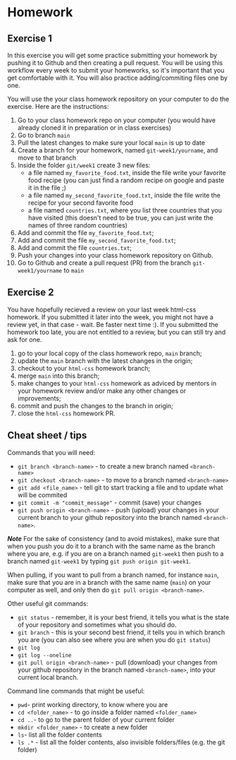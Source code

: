 # Homework

## Exercise 1

In this exercise you will get some practice submitting your homework by pushing it to Github and then creating a pull request.
You will be using this workflow every week to submit your homeworks, so it's important that you get comfortable with it.
You will also practice adding/commiting files one by one.

You will use the your class homework repository on your computer to do the exercise. Here are the instructions:

1. Go to your class homework repo on your computer (you would have already cloned it in preparation or in class exercises)
2. Go to branch `main`
3. Pull the latest changes to make sure your local `main` is up to date
4. Create a branch for your homework, named `git-week1/yourname`, and move to that branch
5. Inside the folder `git/week1` create 3 new files:
   - a file named `my_favorite_food.txt`, inside the file write your favorite food recipe (you can just find a random recipe on google and paste it in the file ;)
   - a file named `my_second_favorite_food.txt`, inside the file write the recipe for your second favorite food
   - a file named `countries.txt`, where you list three countries that you have visited (this doesn't need to be true, you can just write the names of three random countries)
6. Add and commit the file `my_favorite_food.txt`;
7. Add and commit the file `my_second_favorite_food.txt`;
8. Add and commit the file `countries.txt`;
9. Push your changes into your class homework repository on Github.
10. Go to Github and create a pull request (PR) from the branch `git-week1/yourname` to `main`

## Exercise 2

You have hopefully recieved a review on your last week html-css homework.
If you submitted it later into the week, you might not have a review yet, in that case - wait. Be faster next time :).
If you submitted the homework too late, you are not entitled to a review, but you can still try and ask for one.

1. go to your local copy of the class homework repo, `main` branch;
2. update the `main` branch with the latest changes in the origin;
3. checkout to your `html-css` homework branch;
4. merge `main` into this branch;
5. make changes to your `html-css` homework as adviced by mentors in your homework review and/or make any other changes or improvements;
6. commit and push the changes to the branch in origin;
7. close the `html-css` homework PR.

## Cheat sheet / tips

Commands that you will need:

- `git branch <branch-name>` - to create a new branch named `<branch-name>`
- `git checkout <branch-name>` - to move to a branch named `<branch-name>`
- `git add <file_name>` - tell git to start tracking a file and to update what will be commited
- `git commit -m "commit_message"` - commit (save) your changes
- `git push origin <branch-name>` - push (upload) your changes in your current branch to your github repository into the branch named `<branch-name>`.

**_Note_**
For the sake of consistency (and to avoid mistakes), make sure that when you push you do it to a branch with the same name as the branch where you are, e.g. if you are on a branch named `git-week1` then push to a branch named `git-week1` by typing `git push origin git-week1`.

When pulling, if you want to pull from a branch named, for instance `main`, make sure that you are in a branch with the same name (`main`) on your computer as well, and only then do `git pull origin <branch-name>`.

Other useful git commands:

- `git status` - remember, it is your best friend, it tells you what is the state of your repository and sometimes what you should do.
- `git branch` - this is your second best friend, it tells you in which branch you are (you can also see where you are when you do `git status`)
- `git log`
- `git log --oneline`
- `git pull origin <branch-name>` - pull (download) your changes from your github repository in the branch named `<branch-name>`, into your current local branch.

Command line commands that might be useful:

- `pwd`- print working directory, to know where you are
- `cd <folder_name>` - to go inside a folder named `<folder_name>`
- `cd ..`- to go to the parent folder of your current folder
- `mkdir <folder_name>` - to create a new folder
- `ls`- list all the folder contents
- `ls .*` - list all the folder contents, also invisible folders/files (e.g. the git folder)

